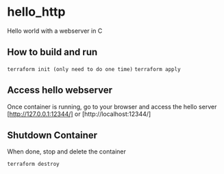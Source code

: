 # hello_http

Hello world with a webserver in C

## How to build and run

```terraform init (only need to do one time)```
```terraform apply```

## Access hello webserver

Once container is running, go to your browser and access the hello server
[http://127.0.0.1:12344/] or [http://localhost:12344/]

## Shutdown Container

When done, stop and delete the container

```terraform destroy```
